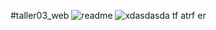 ﻿#taller03_web
![readme](https://github.com/user-attachments/assets/6b336bec-99f8-4a32-81a1-0312cbf15105)
![xdasdasda tf atrf er](https://github.com/user-attachments/assets/18180168-902b-479e-986f-54eabfaa2cf8)
